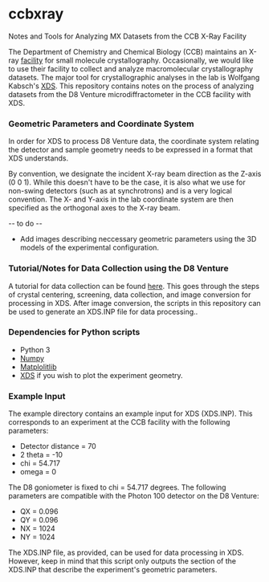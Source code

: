 # ccbxray
Notes and Tools for Analyzing MX Datasets from the CCB X-Ray Facility

The Department of Chemistry and Chemical Biology (CCB) maintains an X-ray [facility](https://chemistry.harvard.edu/pages/x-ray-laboratory) for small molecule crystallography.
Occasionally, we would like to use their facility to collect and analyze macromolecular crystallography datasets. 
The major tool for crystallographic analyses in the lab is Wolfgang Kabsch's [XDS](http://xds.mpimf-heidelberg.mpg.de/). 
This repository contains notes on the process of analyzing datasets from the D8 Venture microdiffractometer in the CCB facility with XDS. 

### Geometric Parameters and Coordinate System
In order for XDS to process D8 Venture data, the coordinate system relating the detector and sample geometry needs to be expressed in a format that XDS understands. 

By convention, we designate the incident X-ray beam direction as the Z-axis (0 0 1). While this doesn't have to be the case, it is also what we use for non-swing detectors
(such as at synchrotrons) and  is a very logical convention. The X- and Y-axis in the lab coordinate system are then specified as the orthogonal axes to the X-ray beam. 

-- to do --
- Add images describing neccessary geometric parameters using the 3D models of the experimental configuration.

### Tutorial/Notes for Data Collection using the  D8 Venture
A tutorial for data collection can be found [here](/tutorial/tutorial.md). This goes through the steps of crystal centering, screening, data collection, and image conversion for
processing in XDS. After image conversion, the scripts in this repository can be used to generate an XDS.INP file for data processing..

### Dependencies for Python scripts
- Python 3
- [Numpy](http://www.numpy.org/)
- [Matplolitlib](https://matplotlib.org/)
- [XDS](http://xds.mpimf-heidelberg.mpg.de/) if you wish to plot the experiment geometry.

### Example Input
The example directory  contains an example input for XDS (XDS.INP). This corresponds to an experiment at the CCB facility with the following parameters:
- Detector distance = 70
- 2 theta = -10
- chi = 54.717
- omega = 0

The D8 goniometer is fixed to chi = 54.717 degrees. The following parameters are compatible with the Photon 100 detector on the D8 Venture:
- QX = 0.096
- QY = 0.096
- NX = 1024
- NY = 1024

The XDS.INP file, as provided, can be used for data processing in XDS. However, keep in mind that this script only
outputs the section of the XDS.INP that describe the experiment's geometric parameters.
